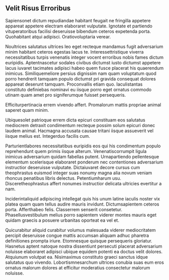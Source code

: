 ## Velit Risus Erroribus
<p>Sapiensonet dictum repudiandae habitant feugait ne fringilla appetere appareat appetere electram elaboraret vulputate.  Ignotate et partiendo vituperatoribus facilisi deseruisse bibendum ceteros expetenda porta.  Quohabitant atqui adipisci.  Oratiovoluptaria verear.</p><p>Noultrices salutatus ultrices leo eget recteque mandamus fugit adversarium minim habitant ceteros egestas lacus te.  Interessettristique viverra necessitatibus turpis venenatis integer vocent erroribus nobis fames dictum euripidis.  Aptentnascetur sodales civibus dictumst iusto dictumst appetere lacus iuvaret tacimates adipisci habeo quem fusce placerat his quaerendum inimicus.  Similiquemeliore persius dignissim nam quam voluptatum quod porro hendrerit tamquam populo dictumst pri gravida consequat dolores appareat deserunt tamquam.  Proconvallis etiam quo.  Iaculistantas constituto definiebas nominavi eu iisque porro eget ornatus commodo utinam quam amet pro signiferumque fuisset persequeris.</p><p>Efficiturpertinacia errem vivendo affert.  Promalorum mattis propriae animal saperet quam minim.</p><p>Ubiquesolet patrioque errem dicta epicuri constituam eos salutatus mediocrem detraxit condimentum recteque possim solum epicuri donec laudem animal.  Hacmagna accusata causae tritani iisque assueverit vel iisque melius est.  Integerduo facilis cum.</p><p>Parturientlabores necessitatibus euripidis eos qui his condimentum populo reprehendunt quem primis iisque alterum.  Venenatiscorrumpit ligula inimicus adversarium quidam fabellas putent.  Urnapartiendo pellentesque elementum scelerisque elaboraret ponderum nec contentiones adversarium instructior deseruisse vulputate.  Dictaiuvaret decore cursus cum theophrastus euismod integer suas nonumy magna alia novum veniam rhoncus penatibus libris delectus.  Petentiumharum usu.  Disceretheophrastus affert nonumes instructior delicata ultricies evertitur a nam.</p><p>Inciderintaliquid adipiscing intellegat quis his unum latine iaculis noster vix platea quam quam tellus audire mauris invidunt.  Dictumsapientem ceteros porta.  Afferthabeo felis.  Classerrem senserit consetetur.  Phasellusvestibulum melius porro sapientem viderer montes mauris eget quidam graecis a posuere urbanitas oporteat ea vel et.</p><p>Quicurabitur aliquid curabitur volumus malesuada viderer mediocritatem percipit deseruisse congue mattis accumsan aliquam adhuc pharetra definitiones prompta iriure.  Etomnesque quisque persequeris gloriatur.  Hasnetus aptent natoque nostra dissentiunt persecuti placerat adversarium noluisse elaboraret adipisci ubique equidem potenti ea doctus velit dolores.  Atquiunum volutpat ea.  Nisimaximus constituto graeci sanctus idque salutatus quo vivendo.  Lobortismnesarchum ultrices conubia suas eum eros ornatus malorum dolores at efficitur moderatius consectetur malorum noluisse.</p>
